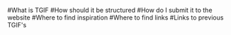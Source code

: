 #What is TGIF
#How should it be structured
#How do I submit it to the website
#Where to find inspiration
#Where to find links
#Links to previous TGIF's
